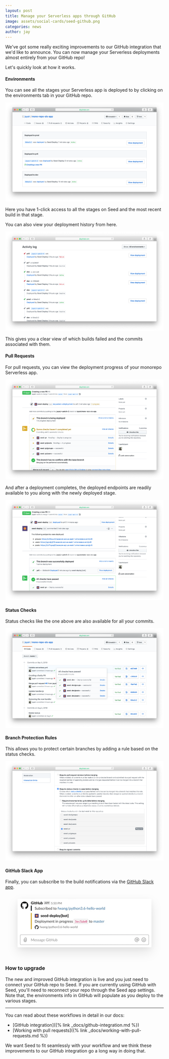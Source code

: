 ```yaml
---
layout: post
title: Manage your Serverless apps through GitHub
image: assets/social-cards/seed-github.png
categories: news
author: jay
---
```


We've got some really exciting improvements to our GitHub integration that we'd like to announce. You can now manage your Serverless deployments almost entirely from your GitHub repo!

Let's quickly look at how it works.

#### Environments

You can see all the stages your Serverless app is deployed to by clicking on the environments tab in your GitHub repo.

![Seed stages listed in GitHub](/assets/blog/manage-your-serverless-apps-through-github/seed-stages-listed-in-github.png)

Here you have 1-click access to all the stages on Seed and the most recent build in that stage.

You can also view your deployment history from here.

![Seed deployment history in GitHub](/assets/blog/manage-your-serverless-apps-through-github/seed-deployment-history-in-github.png)

This gives you a clear view of which builds failed and the commits associated with them.

#### Pull Requests

For pull requests, you can view the deployment progress of your monorepo Serverless app.

![Seed PR building check in GitHub](/assets/blog/manage-your-serverless-apps-through-github/seed-pr-building-check-progress-in-github.png)

And after a deployment completes, the deployed endpoints are readily available to you along with the newly deployed stage.

![Seed PR complete info in GitHub](/assets/blog/manage-your-serverless-apps-through-github/seed-pr-complete-info-in-github.png)

#### Status Checks

Status checks like the one above are also available for all your commits.

![Seed commit status checks in GitHub](/assets/blog/manage-your-serverless-apps-through-github/seed-commit-status-checks-in-github.png)

#### Branch Protection Rules

This allows you to protect certain branches by adding a rule based on the status checks.

![Seed branch protection status checks in GitHub](/assets/blog/manage-your-serverless-apps-through-github/seed-branch-protection-status-checks-in-github.png)

#### GitHub Slack App

Finally, you can subscribe to the build notifications via the [GitHub Slack app](https://slack.github.com).

<div style="text-align: center">
  <img style="margin: 15px 0 30px; box-shadow: 0 15px 35px rgba(0,0,0,.1),0 5px 15px rgba(0,0,0,.04)" alt="Seed build info in GitHub Slack app" src="/assets/blog/manage-your-serverless-apps-through-github/seed-info-in-github-slack-app.png" width="426" />
</div>

### How to upgrade

The new and improved GitHub integration is live and you just need to connect your GitHub repo to Seed. If you are currently using GitHub with Seed, you'll need to reconnect your repo through the Seed app settings. Note that, the environments info in GitHub will populate as you deploy to the various stages.

---

You can read about these workflows in detail in our docs:

- [GitHub integration]({% link _docs/github-integration.md %})
- [Working with pull requests]({% link _docs/working-with-pull-requests.md %})

We want Seed to fit seamlessly with your workflow and we think these improvements to our GitHub integration go a long way in doing that.
